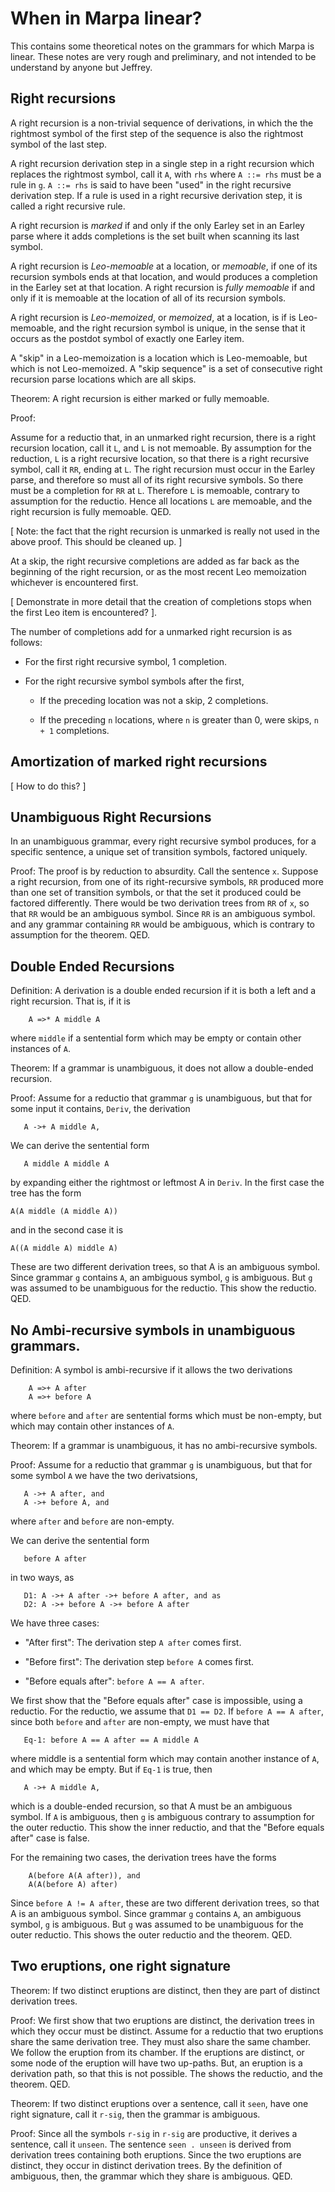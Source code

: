 # When in Marpa linear?

This contains some theoretical notes
on the grammars for which Marpa is linear.
These notes are very rough and preliminary,
and not intended to be understand by anyone
but Jeffrey.

## Right recursions

A right recursion is a non-trivial sequence of derivations,
in which the the rightmost symbol of the first step
of the sequence is also the rightmost symbol of the
last step.

A right recursion derivation
step in a single step in a right recursion
which replaces the rightmost symbol,
call it `A`,
with `rhs`
where `A ::= rhs` must be a rule in `g`.
`A ::= rhs` is said to have been "used"
in the right recursive derivation step.
If a rule is used in a right recursive
derivation step,
it is called a right recursive rule.

A right recursion is *marked* if and only if
the only Earley set in an Earley parse where
it adds completions is the set built when
scanning its last symbol.

A right recursion is *Leo-memoable*
at a location,
or *memoable*,
if one of its recursion symbols
ends at that location,
and would produces a completion in the Earley set
at that location.
A right recursion is *fully memoable* if and only if
it is memoable at the location of all of its recursion
symbols.

A right recursion is *Leo-memoized*, or *memoized*,
at a location,
is if is Leo-memoable,
and the right recursion symbol is unique,
in the sense that it occurs as the postdot
symbol of exactly one Earley item.

A "skip" in a Leo-memoization is a location
which is Leo-memoable, but which is not
Leo-memoized.
A "skip sequence" is a set of consecutive
right recursion parse locations
which are all skips.

Theorem:
A right recursion is either marked or fully
memoable.

Proof:

Assume for a reductio that,
in an unmarked right recursion,
there is a right recursion location,
call it `L`,
and `L` is not memoable.
By assumption for the reduction,
`L` is a right recursive location,
so that there is a right recursive symbol,
call it `RR`,
ending at `L`.
The right recursion must occur in the Earley
parse,
and therefore so must all of its right recursive
symbols.
So there must be a completion for `RR` at `L`.
Therefore `L` is memoable, contrary to assumption
for the reductio.
Hence all locations `L` are memoable,
and the right recursion is fully memoable.
QED.

[ Note: the fact that the right recursion is unmarked
is really not used in the above proof.
This should be cleaned up. ]

At a skip, the right recursive completions
are added as far back as the beginning of
the right recursion,
or as the most recent Leo memoization
whichever is encountered first.

[ Demonstrate in more detail that
the creation of completions stops
when the first Leo item is encountered? ].

The number of completions add for a unmarked
right recursion is as follows:

* For the first right recursive symbol, 1 completion.

* For the right recursive symbol symbols after the first,

   - If the preceding location was not a skip, 2 completions.

   - If the preceding `n` locations, where `n` is greater than 0,
     were skips, `n + 1` completions.

## Amortization of marked right recursions

[ How to do this? ]

## Unambiguous Right Recursions

In an unambiguous grammar,
every right recursive symbol produces,
for a specific sentence,
a unique set
of transition symbols, factored uniquely.

Proof:
The proof is by reduction to absurdity.
Call the sentence `x`.
Suppose a right recursion,
from one of its right-recursive
symbols, `RR`
produced more than
one set of transition symbols,
or that
the set it produced could be factored differently.
There would be two derivation trees from `RR`
of `x`,
so that `RR` would be an ambiguous symbol.
Since `RR` is an ambiguous symbol.
and any grammar containing `RR` would be
ambiguous,
which is contrary to assumption for the theorem.
QED.

## Double Ended Recursions

Definition: A derivation is a double ended
recursion
if it is both a left and a right recursion.
That is, if it is
```
    A =>* A middle A
```
where `middle` if a sentential
form which may be empty or contain
other instances of `A`.

Theorem:
If a grammar is unambiguous,
it does not allow a double-ended recursion.

Proof:
Assume for a reductio that
grammar `g` is unambiguous, but that for some input
it contains, `Deriv`,
the derivation
```
   A ->+ A middle A,
```

We can derive the sentential form
```
   A middle A middle A
```
by expanding either the rightmost or
leftmost A in `Deriv`.
In the first case the tree has the form
```
A(A middle (A middle A))
```
and in the second
case it is
```
A((A middle A) middle A)
```
These are two different derivation trees,
so that A is an ambiguous symbol.
Since grammar `g` contains `A`,
an ambiguous symbol,
`g` is ambiguous.
But `g` was assumed to be unambiguous
for the reductio.
This show the reductio.
QED.

## No Ambi-recursive symbols in unambiguous grammars.

Definition: A symbol is ambi-recursive
if it allows the two derivations
```
    A =>+ A after
    A =>+ before A
```
where `before` and `after`
are sentential
forms which must be non-empty,
but which may contain
other instances of `A`.

Theorem:
If a grammar is unambiguous,
it has no ambi-recursive symbols.

Proof:
Assume for a reductio that
grammar `g` is unambiguous, but that for some
symbol `A`
we have the two derivatsions,
```
   A ->+ A after, and
   A ->+ before A, and
```
where `after` and `before` are non-empty.

We can derive the sentential form
```
   before A after
```
in two ways, as
```
   D1: A ->+ A after ->+ before A after, and as
   D2: A ->+ before A ->+ before A after
```

We have three cases:

* "After first": The derivation step `A after` comes first.

* "Before first": The derivation step `before A` comes first.

* "Before equals after": `before A == A after`.

We first show that the "Before equals after" case is
impossible, using a reductio.
For the reductio,
we assume that `D1 == D2`.
If `before A == A after`, since both `before` and
`after` are non-empty, we must have that
```
   Eq-1: before A == A after == A middle A
```
where middle is a sentential form which may
contain another instance of `A`,
and which may be empty.
But if `Eq-1` is true,
then
```
   A ->+ A middle A,
```
which is a double-ended recursion,
so that A must be an ambiguous symbol.
If `A` is ambiguous, then `g` is ambiguous
contrary to assumption for the outer
reductio.
This show the inner reductio,
and that the "Before equals after" case
is false.

For the remaining two cases,
the derivation trees have the forms
```
    A(before A(A after)), and
    A(A(before A) after)
```
Since `before A != A after`,
these are two different derivation trees,
so that A is an ambiguous symbol.
Since grammar `g` contains `A`,
an ambiguous symbol,
`g` is ambiguous.
But `g` was assumed to be unambiguous
for the outer reductio.
This shows the outer reductio
and the theorem.
QED.

## Two eruptions, one right signature

Theorem:
If two distinct eruptions are distinct,
then they are part of distinct derivation
trees.

Proof:
We first show that two eruptions
are distinct,
the derivation trees in which they occur
must be distinct.
Assume for a reductio that two
eruptions share the same derivation
tree.
They must also share the same chamber.
We follow the eruption
from its chamber.
If the eruptions are distinct,
or some node of the eruption will have
two up-paths.
But, an eruption is a derivation path,
so that this is not possible.
The shows the reductio,
and the theorem.
QED.

Theorem:
If two distinct eruptions over a sentence,
call it `seen`,
have one right signature,
call it `r-sig`,
then the grammar is ambiguous.

Proof:
Since all the symbols `r-sig`
in `r-sig` are productive, it
derives a sentence,
call it `unseen`.
The sentence `seen . unseen` is derived
from derivation trees containing both eruptions.
Since the two eruptions are distinct,
they occur in distinct derivation trees.
By the definition of ambiguous, then,
the grammar which they share is ambiguous.
QED.
